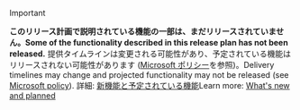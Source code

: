 > [!Important]
> <span data-ttu-id="4397e-101">**このリリース計画で説明されている機能の一部は、まだリリースされていません。**</span><span class="sxs-lookup"><span data-stu-id="4397e-101">**Some of the functionality described in this release plan has not been released.**</span></span> <span data-ttu-id="4397e-102">提供タイムラインは変更される可能性があり、予定されている機能はリリースされない可能性があります ([Microsoft ポリシー](https://go.microsoft.com/fwlink/p/?linkid=2007332)を参照)。</span><span class="sxs-lookup"><span data-stu-id="4397e-102">Delivery timelines may change and projected functionality may not be released (see [Microsoft policy](https://go.microsoft.com/fwlink/p/?linkid=2007332)).</span></span> <span data-ttu-id="4397e-103">詳細: [新機能と予定されている機能](/dynamics365-release-plan/2019wave2/dynamics365-customer-service/planned-features)</span><span class="sxs-lookup"><span data-stu-id="4397e-103">Learn more: [What's new and planned](/dynamics365-release-plan/2019wave2/dynamics365-customer-service/planned-features)</span></span>

